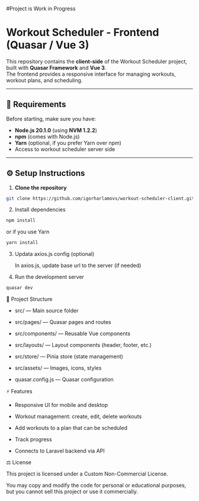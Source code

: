 #Project is Work in Progress

# Workout Scheduler - Frontend (Quasar / Vue 3)

This repository contains the **client-side** of the Workout Scheduler project, built with **Quasar Framework** and **Vue 3**.  
The frontend provides a responsive interface for managing workouts, workout plans, and scheduling.

---

## 🚀 Requirements

Before starting, make sure you have:

- **Node.js 20.1.0** (using **NVM 1.2.2**)  
- **npm** (comes with Node.js)  
- **Yarn** (optional, if you prefer Yarn over npm)  
- Access to workout scheduler server side 

---

## ⚙️ Setup Instructions

1. **Clone the repository**

```bash
git clone https://github.com/igorharlamovs/workout-scheduler-client.git
```

2. Install dependencies
```bash
npm install
```
or if you use Yarn
```bash
yarn install
```

3. Updata axios.js config (optional)

   In axios.js, update base url to the server (if needed)

4. Run the development server
```bash
quasar dev
```

📂 Project Structure

* src/ — Main source folder

* src/pages/ — Quasar pages and routes

* src/components/ — Reusable Vue components

* src/layouts/ — Layout components (header, footer, etc.)

* src/store/ — Pinia store (state management)

* src/assets/ — Images, icons, styles

* quasar.config.js — Quasar configuration

⚡ Features

* Responsive UI for mobile and desktop

* Workout management: create, edit, delete workouts

* Add workouts to a plan that can be scheduled 

* Track progress

* Connects to Laravel backend via API

⚖️ License

This project is licensed under a Custom Non-Commercial License.

You may copy and modify the code for personal or educational purposes, but you cannot sell this project or use it commercially.

